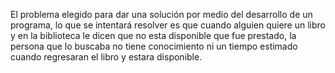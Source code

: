 El problema elegido para dar una solución por medio del desarrollo de un programa, lo que se intentará resolver es que
cuando alguien quiere un libro y en la biblioteca le dicen que no esta disponible que fue prestado, la persona que lo buscaba
no tiene conocimiento ni un tiempo estimado cuando regresaran el libro y estara disponible.
